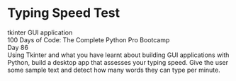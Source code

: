 # Typing Speed Test
tkinter GUI application<br>
100 Days of Code: The Complete Python Pro Bootcamp<br>
Day 86<br>
Using Tkinter and what you have learnt about building GUI applications with Python, build a desktop app that assesses your typing speed. Give the user some sample text and detect how many words they can type per minute.
